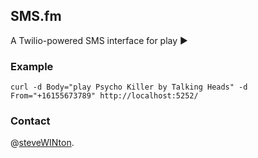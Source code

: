 ## SMS.fm

A Twilio-powered SMS interface for play ►

### Example

```
curl -d Body="play Psycho Killer by Talking Heads" -d From="+16155673789" http://localhost:5252/
```

### Contact

@[steveWINton](https://twitter.com/steveWINton).
